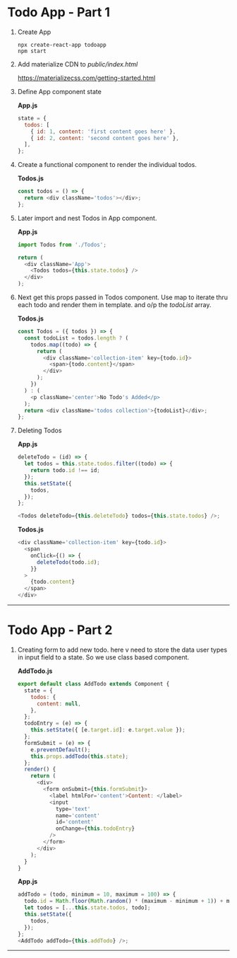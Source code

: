 # Todo App - Part 1

1. Create App

   ```terminal
   npx create-react-app todoapp
   npm start
   ```

2. Add materialize CDN to _public/index.html_

   https://materializecss.com/getting-started.html

3. Define App component state

   **App.js**

   ```js
   state = {
     todos: [
       { id: 1, content: 'first content goes here' },
       { id: 2, content: 'second content goes here' },
     ],
   };
   ```

4. Create a functional component to render the individual todos.

   **Todos.js**

   ```js
   const todos = () => {
     return <div className='todos'></div>;
   };
   ```

5. Later import and nest Todos in App component.

   **App.js**

   ```js
   import Todos from './Todos';

   return (
     <div className='App'>
       <Todos todos={this.state.todos} />
     </div>
   );
   ```

6. Next get this props passed in Todos component. Use map to iterate thru each todo and render them in template. and o/p the _todoList_ array.

   **Todos.js**

   ```js
   const Todos = ({ todos }) => {
     const todoList = todos.length ? (
       todos.map((todo) => {
         return (
           <div className='collection-item' key={todo.id}>
             <span>{todo.content}</span>
           </div>
         );
       })
     ) : (
       <p className='center'>No Todo's Added</p>
     );
     return <div className='todos collection'>{todoList}</div>;
   };
   ```

7. Deleting Todos

   **App.js**

   ```js
   deleteTodo = (id) => {
     let todos = this.state.todos.filter((todo) => {
       return todo.id !== id;
     });
     this.setState({
       todos,
     });
   };

   <Todos deleteTodo={this.deleteTodo} todos={this.state.todos} />;
   ```

   **Todos.js**

   ```js
   <div className='collection-item' key={todo.id}>
     <span
       onClick={() => {
         deleteTodo(todo.id);
       }}
     >
       {todo.content}
     </span>
   </div>
   ```

---

# Todo App - Part 2

1. Creating form to add new todo. here v need to store the data user types in input field to a state. So we use class based component.

   **AddTodo.js**

   ```js
   export default class AddTodo extends Component {
     state = {
       todos: {
         content: null,
       },
     };
     todoEntry = (e) => {
       this.setState({ [e.target.id]: e.target.value });
     };
     formSubmit = (e) => {
       e.preventDefault();
       this.props.addTodo(this.state);
     };
     render() {
       return (
         <div>
           <form onSubmit={this.formSubmit}>
             <label htmlFor='content'>Content: </label>
             <input
               type='text'
               name='content'
               id='content'
               onChange={this.todoEntry}
             />
           </form>
         </div>
       );
     }
   }
   ```

   **App.js**

   ```js
   addTodo = (todo, minimum = 10, maximum = 100) => {
     todo.id = Math.floor(Math.random() * (maximum - minimum + 1)) + minimum;
     let todos = [...this.state.todos, todo];
     this.setState({
       todos,
     });
   };
   <AddTodo addTodo={this.addTodo} />;
   ```

---

